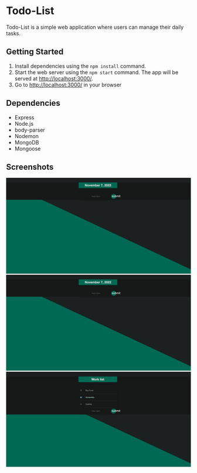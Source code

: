 # Todo-List

Todo-List is a simple web application where users can manage their daily tasks.

## Getting Started

1. Install dependencies using the `npm install` command.
2. Start the web server using the `npm start` command. The app will be served at <http://localhost:3000/>.
3. Go to <http://localhost:3000/> in your browser

## Dependencies

- Express
- Node.js
- body-parser
- Nodemon
- MongoDB
- Mongoose

## Screenshots

!['Home'](https://github.com/puneet2121/todo-list/blob/fe704a5cd6d1317ab18e43cbf81e00df7d063c7b/Images/Home.png)
!['Add Item'](https://github.com/puneet2121/todo-list/blob/ecd85f24a0caf2a9abd5d5545d25eadb8c8af567/Images/Home.png)
!['Remove Item'](https://github.com/puneet2121/todo-list/blob/fe704a5cd6d1317ab18e43cbf81e00df7d063c7b/Images/RemoveItem.png)
